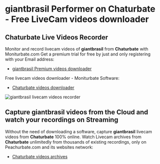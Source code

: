 # giantbrasil Performer on Chaturbate - Free LiveCam videos downloader

## Chaturbate Live Videos Recorder

Monitor and record livecam videos of **giantbrasil** from **Chaturbate** with Moniturbate.com
Get a premium trial for free by just and only registering with your Email address:
* [giantbrasil Premium videos downloader](https://moniturbate.com/request-demo-licence-key.html)

Free livecam videos downloader - Moniturbate Software:
* [Chaturbate videos downloader](https://moniturbate.com/moniturbate-download-software.html)

![giantbrasil livecam videos recorder](https://peachurnet.com/templates/moniturbate-software.png)


## Capture giantbrasil videos from the Cloud and watch your recordings on Streaming

Without the need of downloading a software, capture **giantbrasil** livecam videos from **Chaturbate** 100% online.
Watch Livecam archives from **Chaturbate** unlimitedly from thousands of existing recordings, only on Peachurbate.com and its websites network:
* [Chaturbate videos archives](https://peachurnet.com/)